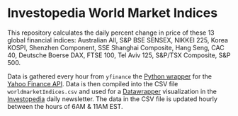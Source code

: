 # Investopedia World Market Indices

This repository calculates the daily percent change in price of these 13 global financial indices:
Australian All, S&P BSE SENSEX, NIKKEI 225, Korea KOSPI, Shenzhen Component, SSE Shanghai Composite, Hang Seng, CAC 40, Deutsche Boerse DAX, FTSE 100, Tel Aviv 125, S&P/TSX Composite, S&P 500.

Data is gathered every hour from `yfinance` the [Python wrapper](https://pypi.org/project/yfinance/) for the [Yahoo Finance API](https://blog.api.rakuten.net/api-tutorial-yahoo-finance/). Data is then compiled into the CSV file `worldmarketIndices.csv` and used for a [Datawrapper](https://app.datawrapper.de) visualization in the [Investopedia](https://investopedia.com) daily newsletter. The data in the CSV file is updated hourly between the hours of 6AM & 11AM EST.